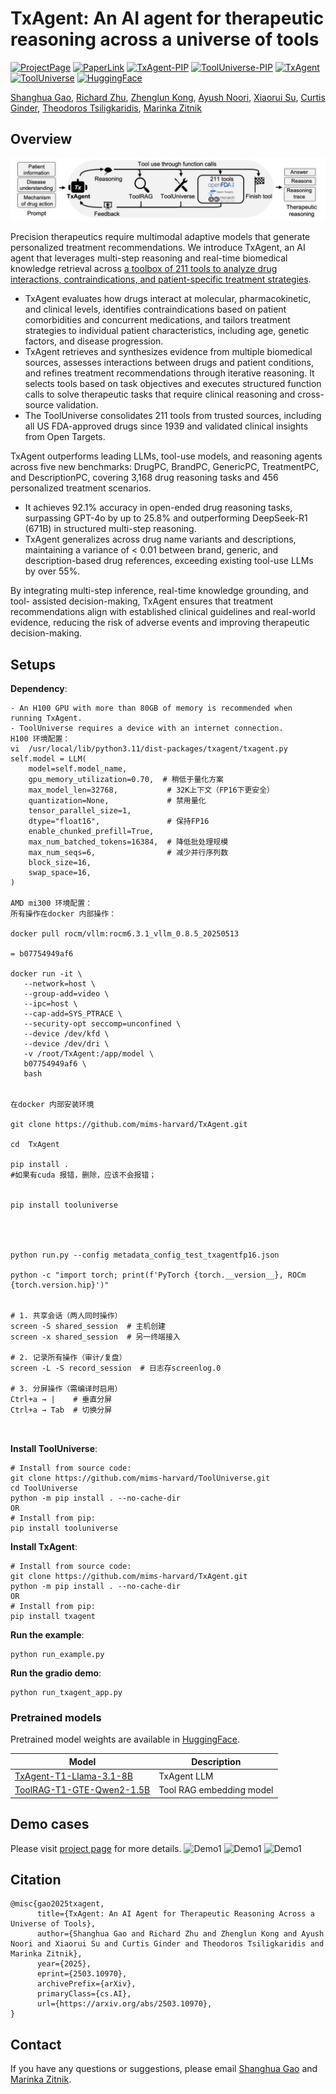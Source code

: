 # TxAgent: An AI agent for therapeutic reasoning across a universe of tools

[![ProjectPage](https://img.shields.io/badge/ProjectPage-TxAgent-red)](https://zitniklab.hms.harvard.edu/TxAgent)
[![PaperLink](https://img.shields.io/badge/Arxiv-TxAgent-red)](https://arxiv.org/pdf/2503.10970)
[![TxAgent-PIP](https://img.shields.io/badge/Pip-TxAgent-blue)](https://pypi.org/project/txagent/)
[![ToolUniverse-PIP](https://img.shields.io/badge/Pip-ToolUniverse-blue)](https://pypi.org/project/tooluniverse/)
[![TxAgent](https://img.shields.io/badge/Code-TxAgent-purple)](https://github.com/mims-harvard/TxAgent)
[![ToolUniverse](https://img.shields.io/badge/Code-ToolUniverse-purple)](https://github.com/mims-harvard/ToolUniverse)
[![HuggingFace](https://img.shields.io/badge/HuggingFace-TxAgentT1-yellow)](https://huggingface.co/collections/mims-harvard/txagent-67c8e54a9d03a429bb0c622c)

<body>
    <section class="hero">
      <div class="hero-body">
        <div class="container is-max-desktop">
          <div class="columns is-centered">
            <div class="column has-text-centered">
              <div class="is-size-5 publication-authors">
                <!-- Paper authors -->
                <span class="author-block">
                  <a href="https://shgao.site" target="_blank">Shanghua Gao</a
                  >,</span
                >
                <span class="author-block">
                  <a
                    href="https://www.linkedin.com/in/richard-zhu-4236901a7/"
                    target="_blank"
                    >Richard Zhu</a
                  >,</span
                >
                <span class="author-block">
                  <a href="https://zlkong.github.io/homepage/" target="_blank"
                    >Zhenglun Kong</a
                  >,</span
                >
                <span class="author-block">
                  <a href="https://www.ayushnoori.com/" target="_blank"
                    >Ayush Noori</a
                  >,</span
                >
                <span class="author-block">
                  <a
                    href="https://scholar.google.com/citations?hl=zh-CN&user=Awdn73MAAAAJ"
                    target="_blank"
                    >Xiaorui Su</a
                  >,</span
                >
                <span class="author-block">
                  <a
                    href="https://www.linkedin.com/in/curtisginder/"
                    target="_blank"
                    >Curtis Ginder</a
                  >,</span
                >
                <span class="author-block">
                  <a href="https://sites.google.com/view/theo-t" target="_blank"
                    >Theodoros Tsiligkaridis</a
                  >,</span
                >
                <span class="author-block">
                  <a href="https://zitniklab.hms.harvard.edu/" target="_blank"
                    >Marinka Zitnik</a
                  >
              </div>

## Overview

![TxAgent](img/txagent.jpg)

Precision therapeutics require multimodal adaptive models that generate personalized treatment recommendations. We introduce TxAgent, an AI agent that leverages multi-step reasoning and real-time biomedical knowledge retrieval across [a toolbox of 211 tools to analyze drug interactions, contraindications, and patient-specific treatment strategies](https://github.com/mims-harvard/ToolUniverse).

- TxAgent evaluates how drugs interact at molecular, pharmacokinetic, and clinical levels, identifies contraindications based on patient comorbidities and concurrent medications, and tailors treatment strategies to individual patient characteristics, including age, genetic factors, and disease progression.
- TxAgent retrieves and synthesizes evidence from multiple biomedical sources, assesses interactions between drugs and patient conditions, and refines treatment recommendations through iterative reasoning. It selects tools based on task objectives and executes structured function calls to solve therapeutic tasks that require clinical reasoning and cross-source validation.
- The ToolUniverse consolidates 211 tools from trusted sources, including all US FDA-approved drugs since 1939 and validated clinical insights from Open Targets.

TxAgent outperforms leading LLMs, tool-use models, and reasoning agents across five new benchmarks: DrugPC, BrandPC, GenericPC, TreatmentPC, and DescriptionPC, covering 3,168 drug reasoning tasks and 456 personalized treatment scenarios.

- It achieves 92.1% accuracy in open-ended drug reasoning tasks, surpassing GPT-4o by up to 25.8% and outperforming DeepSeek-R1 (671B) in structured multi-step reasoning.
- TxAgent generalizes across drug name variants and descriptions, maintaining a variance of &lt; 0.01 between brand, generic, and description-based drug references, exceeding existing tool-use LLMs by over 55%.

By integrating multi-step inference, real-time knowledge grounding, and tool- assisted decision-making, TxAgent ensures that treatment recommendations align with established clinical guidelines and real-world evidence, reducing the risk of adverse events and improving therapeutic decision-making.

## Setups

**Dependency**:

```
- An H100 GPU with more than 80GB of memory is recommended when running TxAgent. 
- ToolUniverse requires a device with an internet connection.
H100 环境配置：
vi  /usr/local/lib/python3.11/dist-packages/txagent/txagent.py
self.model = LLM(
    model=self.model_name,
    gpu_memory_utilization=0.70,  # 稍低于量化方案
    max_model_len=32768,           # 32K上下文（FP16下更安全）
    quantization=None,             # 禁用量化
    tensor_parallel_size=1,
    dtype="float16",               # 保持FP16
    enable_chunked_prefill=True,
    max_num_batched_tokens=16384,  # 降低批处理规模
    max_num_seqs=6,                # 减少并行序列数
    block_size=16,
    swap_space=16,
)

AMD mi300 环境配置：
所有操作在docker 内部操作：

docker pull rocm/vllm:rocm6.3.1_vllm_0.8.5_20250513

= b07754949af6

docker run -it \
   --network=host \
   --group-add=video \
   --ipc=host \
   --cap-add=SYS_PTRACE \
   --security-opt seccomp=unconfined \
   --device /dev/kfd \
   --device /dev/dri \
   -v /root/TxAgent:/app/model \
   b07754949af6 \
   bash


在docker 内部安装环境

git clone https://github.com/mims-harvard/TxAgent.git

cd  TxAgent

pip install .
#如果有cuda 报错，删除，应该不会报错；


pip install tooluniverse




python run.py --config metadata_config_test_txagentfp16.json

python -c "import torch; print(f'PyTorch {torch.__version__}, ROCm {torch.version.hip}')"


# 1. 共享会话（两人同时操作）
screen -S shared_session  # 主机创建
screen -x shared_session  # 另一终端接入

# 2. 记录所有操作（审计/复盘）
screen -L -S record_session  # 日志存screenlog.0

# 3. 分屏操作（需编译时启用）
Ctrl+a → |    # 垂直分屏
Ctrl+a → Tab  # 切换分屏



```

**Install ToolUniverse**:

```
# Install from source code:
git clone https://github.com/mims-harvard/ToolUniverse.git
cd ToolUniverse
python -m pip install . --no-cache-dir
OR
# Install from pip:
pip install tooluniverse

```

**Install TxAgent**:

```
# Install from source code:
git clone https://github.com/mims-harvard/TxAgent.git
python -m pip install . --no-cache-dir
OR
# Install from pip:
pip install txagent

```

**Run the example**:

```
python run_example.py
```

**Run the gradio demo**:

```
python run_txagent_app.py
```

### Pretrained models

Pretrained model weights are available in [HuggingFace](https://huggingface.co/collections/mims-harvard/txagent-67c8e54a9d03a429bb0c622c).

| Model                                                                                   | Description              |
| --------------------------------------------------------------------------------------- | ------------------------ |
| [TxAgent-T1-Llama-3.1-8B](https://huggingface.co/mims-harvard/TxAgent-T1-Llama-3.1-8B)     | TxAgent LLM              |
| [ToolRAG-T1-GTE-Qwen2-1.5B](https://huggingface.co/mims-harvard/ToolRAG-T1-GTE-Qwen2-1.5B) | Tool RAG embedding model |

## Demo cases

Please visit [project page](https://github.com/mims-harvard/TxAgent) for more details.
![Demo1](img/q1.gif)
![Demo1](img/q2.gif)
![Demo1](img/q3.gif)

## Citation

```
@misc{gao2025txagent,
      title={TxAgent: An AI Agent for Therapeutic Reasoning Across a Universe of Tools}, 
      author={Shanghua Gao and Richard Zhu and Zhenglun Kong and Ayush Noori and Xiaorui Su and Curtis Ginder and Theodoros Tsiligkaridis and Marinka Zitnik},
      year={2025},
      eprint={2503.10970},
      archivePrefix={arXiv},
      primaryClass={cs.AI},
      url={https://arxiv.org/abs/2503.10970}, 
}
```

## Contact

If you have any questions or suggestions, please email [Shanghua Gao](mailto:shanghuagao@gmail.com) and [Marinka Zitnik](mailto:marinka@hms.harvard.edu).
